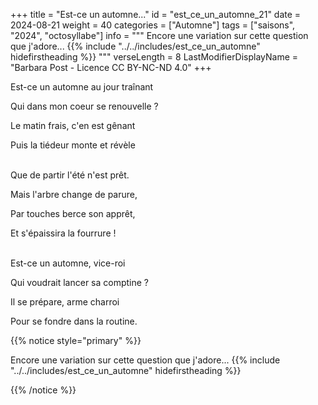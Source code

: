 +++
title = "Est-ce un automne..."
id = "est_ce_un_automne_21"
date = 2024-08-21
weight = 40
categories = ["Automne"]
tags = ["saisons", "2024", "octosyllabe"]
info = """
Encore une variation sur cette question que j'adore...
{{% include "../../includes/est_ce_un_automne" hidefirstheading %}}
"""
verseLength = 8
LastModifierDisplayName = "Barbara Post - Licence CC BY-NC-ND 4.0"
+++

Est-ce un automne au jour traînant

Qui dans mon coeur se renouvelle ?

Le matin frais, c'en est gênant

Puis la tiédeur monte et révèle

 \
Que de partir l'été n'est prêt.

Mais l'arbre change de parure,

Par touches berce son apprêt,

Et s'épaissira la fourrure !

 \
Est-ce un automne, vice-roi

Qui voudrait lancer sa comptine ?

Il se prépare, arme charroi

Pour se fondre dans la routine.

{{% notice style="primary" %}}

Encore une variation sur cette question que j'adore...
{{% include "../../includes/est_ce_un_automne" hidefirstheading %}}

{{% /notice %}}

